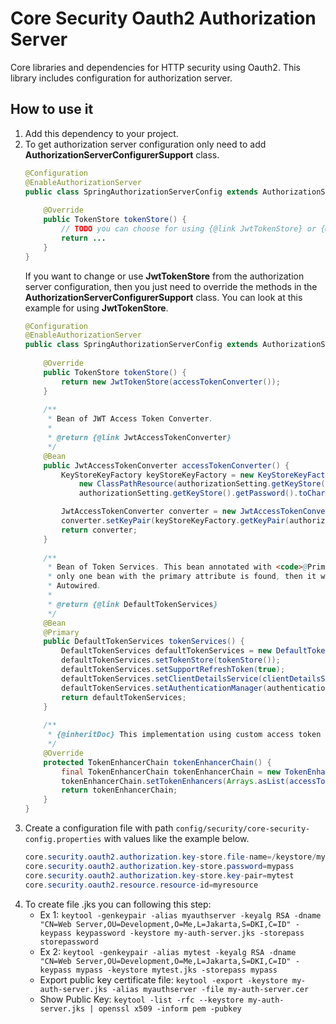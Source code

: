 # Core Security Oauth2 Authorization Server
Core libraries and dependencies for HTTP security using Oauth2. This library includes configuration for authorization server.

## How to use it
1. Add this dependency to your project.
2. To get authorization server configuration only need to add **AuthorizationServerConfigurerSupport** class.
   ```Java
   @Configuration
   @EnableAuthorizationServer
   public class SpringAuthorizationServerConfig extends AuthorizationServerConfigurerSupport {
       
       @Override
       public TokenStore tokenStore() {
           // TODO you can choose for using {@link JwtTokenStore} or {@link JdbcTokenStore} but default configuration using {@link JdbcTokenStore}
           return ...
       }
   }
   ```
   If you want to change or use **JwtTokenStore** from the authorization server configuration, then you just need to override the methods in the **AuthorizationServerConfigurerSupport** class. You can look at this example for using **JwtTokenStore**.
   ```Java
   @Configuration
   @EnableAuthorizationServer
   public class SpringAuthorizationServerConfig extends AuthorizationServerConfigurerSupport {
       
       @Override
       public TokenStore tokenStore() {
           return new JwtTokenStore(accessTokenConverter());
       }
       
       /**
        * Bean of JWT Access Token Converter.
        * 
        * @return {@link JwtAccessTokenConverter}
        */
       @Bean
       public JwtAccessTokenConverter accessTokenConverter() {
           KeyStoreKeyFactory keyStoreKeyFactory = new KeyStoreKeyFactory(
               new ClassPathResource(authorizationSetting.getKeyStore().getFileName()),
               authorizationSetting.getKeyStore().getPassword().toCharArray());

           JwtAccessTokenConverter converter = new JwtAccessTokenConverter();
           converter.setKeyPair(keyStoreKeyFactory.getKeyPair(authorizationSetting.getKeyStore().getKeyPair()));
           return converter;
       }
       
       /**
        * Bean of Token Services. This bean annotated with <code>@Primary</code> so
        * only one bean with the primary attribute is found, then it will be
        * Autowired.
        * 
        * @return {@link DefaultTokenServices}
        */
       @Bean
       @Primary
       public DefaultTokenServices tokenServices() {
           DefaultTokenServices defaultTokenServices = new DefaultTokenServices();
           defaultTokenServices.setTokenStore(tokenStore());
           defaultTokenServices.setSupportRefreshToken(true);
           defaultTokenServices.setClientDetailsService(clientDetailsService());
           defaultTokenServices.setAuthenticationManager(authenticationManager);
           return defaultTokenServices;
       }
       
       /**
        * {@inheritDoc} This implementation using custom access token converter.
        */
       @Override
       protected TokenEnhancerChain tokenEnhancerChain() {
           final TokenEnhancerChain tokenEnhancerChain = new TokenEnhancerChain();
           tokenEnhancerChain.setTokenEnhancers(Arrays.asList(accessTokenConverter()));
           return tokenEnhancerChain;
       }
   }
   ```
3. Create a configuration file with path `config/security/core-security-config.properties` with values like the example below.
   ```Java
   core.security.oauth2.authorization.key-store.file-name=/keystore/mytest.jks # If you are using JwtTokenStore
   core.security.oauth2.authorization.key-store.password=mypass                # If you are using JwtTokenStore
   core.security.oauth2.authorization.key-store.key-pair=mytest                # If you are using JwtTokenStore
   core.security.oauth2.resource.resource-id=myresource
   ```
4. To create file .jks you can following this step:
   - Ex 1: `keytool -genkeypair -alias myauthserver -keyalg RSA -dname "CN=Web Server,OU=Development,O=Me,L=Jakarta,S=DKI,C=ID" -keypass keypassword -keystore my-auth-server.jks -storepass storepassword`
   - Ex 2: `keytool -genkeypair -alias mytest -keyalg RSA -dname "CN=Web Server,OU=Development,O=Me,L=Jakarta,S=DKI,C=ID" -keypass mypass -keystore mytest.jks -storepass mypass`
   - Export public key certificate file: `keytool -export -keystore my-auth-server.jks -alias myauthserver -file my-auth-server.cer`
   - Show Public Key: `keytool -list -rfc --keystore my-auth-server.jks | openssl x509 -inform pem -pubkey`
